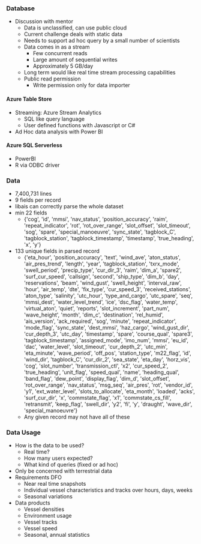 ### Database
- Discussion with mentor
  - Data is unclassified, can use public cloud
  - Current challenge deals with static data
  - Needs to support ad hoc query by a small number of scientists
  - Data comes in as a stream
    - Few concurrent reads
    - Large amount of sequential writes
    - Approximately 5 GB/day
  - Long term would like real time stream processing capabilities
  - Public read permission
    - Write permission only for data importer

#### Azure Table Store
- Streaming: Azure Stream Analytics
  - SQL like query language
  - User defined functions with Javascript or C#
- Ad Hoc data analysis with Power BI

#### Azure SQL Serverless
- PowerBI
- R via ODBC driver

### Data
- 7,400,731 lines
- 9 fields per record
- libais can correctly parse the whole dataset
- min 22 fields
  - {'cog',
    'id',
    'mmsi',
    'nav_status',
    'position_accuracy',
    'raim',
    'repeat_indicator',
    'rot',
    'rot_over_range',
    'slot_offset',
    'slot_timeout',
    'sog',
    'spare',
    'special_manoeuvre',
    'sync_state',
    'tagblock_C',
    'tagblock_station',
    'tagblock_timestamp',
    'timestamp',
    'true_heading',
    'x',
    'y'}
- 133 unique fields in parsed record
  - {'eta_hour', 'position_accuracy', 'text', 'wind_ave', 'aton_status', 'air_pres_trend', 'length', 'year', 'tagblock_station', 'txrx_mode', 'swell_period', 'precip_type', 'cur_dir_3', 'raim', 'dim_a', 'spare2', 'surf_cur_speed', 'callsign', 'second', 'ship_type', 'dim_b', 'day', 'reservations', 'beam', 'wind_gust', 'swell_height', 'interval_raw', 'hour', 'air_temp', 'dte', 'fix_type', 'cur_speed_3', 'received_stations', 'aton_type', 'salinity', 'utc_hour', 'type_and_cargo', 'utc_spare', 'seq', 'mmsi_dest', 'water_level_trend', 'ice', 'dsc_flag', 'water_temp', 'virtual_aton', 'quiet', 'reports', 'slot_increment', 'part_num', 'wave_height', 'month', 'dim_c', 'destination', 'rel_humid', 'ais_version', 'ack_required', 'sog', 'minute', 'repeat_indicator', 'mode_flag', 'sync_state', 'dest_mmsi', 'haz_cargo', 'wind_gust_dir', 'cur_depth_3', 'utc_day', 'timestamp', 'spare', 'course_qual', 'spare3', 'tagblock_timestamp', 'assigned_mode', 'imo_num', 'mmsi', 'eu_id', 'dac', 'water_level', 'slot_timeout', 'cur_depth_2', 'utc_min', 'eta_minute', 'wave_period', 'off_pos', 'station_type', 'm22_flag', 'id', 'wind_dir', 'tagblock_C', 'cur_dir_2', 'sea_state', 'eta_day', 'horz_vis', 'cog', 'slot_number', 'transmission_ctl', 'x2', 'cur_speed_2', 'true_heading', 'unit_flag', 'speed_qual', 'name', 'heading_qual', 'band_flag', 'dew_point', 'display_flag', 'dim_d', 'slot_offset', 'rot_over_range', 'nav_status', 'msg_seq', 'air_pres', 'rot', 'vendor_id', 'y1', 'ext_water_level', 'slots_to_allocate', 'eta_month', 'loaded', 'acks', 'surf_cur_dir', 'x', 'commstate_flag', 'x1', 'commstate_cs_fill', 'retransmit', 'keep_flag', 'swell_dir', 'y2', 'fi', 'y', 'draught', 'wave_dir', 'special_manoeuvre'}
  - Any given record may not have all of these

### Data Usage
- How is the data to be used?
  - Real time?
  - How many users expected?
  - What kind of queries (fixed or ad hoc)
- Only be concerned with terrestrial data
- Requirements DFO
  - Near real time snapshots
  - Individual vessel characteristics and tracks over hours, days, weeks
  - Seasonal variations
- Data products
  - Vessel densities
  - Environment usage
  - Vessel tracks
  - Vessel speed
  - Seasonal, annual statistics